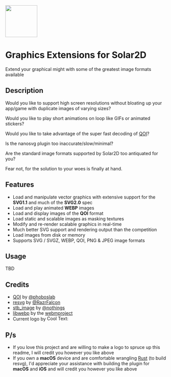 <img src="https://i.imgur.com/rC2qFK5.png" height="100" />

# Graphics Extensions for Solar2D
Extend your graphical might with some of the greatest image formats available

## Description
Would you like to support high screen resolutions without bloating up your app/game with duplicate images of varying sizes?

Would you like to play short animations on loop like GIFs or animated stickers?

Would you like to take advantage of the super fast decoding of [QOI](https://qoiformat.org/)?

Is the nanosvg plugin too inaccurate/slow/minimal?

Are the standard image formats supported by Solar2D too antiquated for you?

Fear not, for the solution to your woes is finally at hand.

## Features
- Load and manipulate vector graphics with extensive support for the **SVG1.1** and much of the **SVG2.0** spec
- Load and play animated **WEBP** images
- Load and display images of the **QOI** format
- Load static and scalable images as masking textures
- Modify and re-render scalable graphics in real-time
- Much better SVG support and rendering output than the competition
- Load images from disk or memory
- Supports SVG / SVGZ, WEBP, QOI, PNG & JPEG image formats

## Usage
TBD

## Credits
- [QOI](https://github.com/phoboslab/qoi) by [@phoboslab](https://github.com/phoboslab)
- [resvg](https://github.com/RazrFalcon/resvg) by [@RazrFalcon](https://github.com/RazrFalcon)
- [stb_image](https://github.com/nothings/stb/blob/master/stb_image.h) by [@nothings](https://github.com/nothings)
- [libwebp](https://github.com/webmproject/libwebp) by the [webmproject](https://github.com/webmproject)
- Current logo by <a href="http://cooltext.com" target="_blank"><img src="https://cooltext.com/images/ct_pixel.gif" width="80" height="15" alt="Cool Text: Logo and Graphics Generator" title = "Cool Text: Logo and Graphics Generator" border="0" /></a>

## P/s
- If you love this project and are willing to make a logo to spruce up this readme, I will credit you however you like above
- If you own a **macOS** device and are comfortable wrangling [Rust](https://www.rust-lang.org/) (to build resvg), I'd appreciate your assistance with building the plugin for **macOS** and **iOS** and will credit you however you like above
